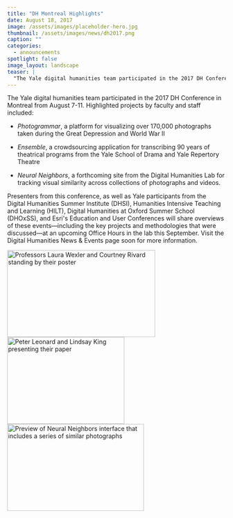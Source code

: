 ```yaml
---
title: "DH Montreal Highlights"
date: August 18, 2017
image: /assets/images/placeholder-hero.jpg
thumbnail: /assets/images/news/dh2017.png
caption: ""
categories: 
  - announcements
spotlight: false 
image_layout: landscape
teaser: |
  "The Yale digital humanities team participated in the 2017 DH Conference in Montreal from August 7-11. Highlighted projects by faculty and staff included: Photogrammar, a platform for visualizing..."
---
```


The Yale digital humanities team participated in the 2017 DH Conference in Montreal from August 7-11. Highlighted projects by faculty and staff included:
 * *Photogrammar*, a platform for visualizing over 170,000 photographs taken during the Great Depression and World War II
    
 * *Ensemble*, a crowdsourcing application for transcribing 90 years of theatrical programs from the Yale School of Drama and Yale Repertory Theatre

 * *Neural Neighbors*, a forthcoming site from the Digital Humanities Lab for tracking visual similarity across collections of photographs and videos.
    
Presenters from this conference, as well as Yale participants from the Digital Humanities Summer Institute (DHSI), Humanities Intensive Teaching and Learning (HILT), Digital Humanities at Oxford Summer School (DHOxSS), and Esri's Education and User Conferences will share overviews of these events—including the key projects and methodologies that were discussed—at an upcoming Office Hours in the lab this September. Visit the Digital Humanities News &amp; Events page soon for more information.
   
<a href="http://web.library.yale.edu/sites/default/files/images/DHMontreal1.jpg">
  <img alt="Professors Laura Wexler and Courtney Rivard standing by their poster" height="200" src="http://web.library.yale.edu/sites/default/files/resize/images/DHMontreal1-341x200.jpg" width="341"/>
</a>
<a href="http://web.library.yale.edu/sites/default/files/images/DHMontreal2.jpg">
  <img alt="Peter Leonard and Lindsay King presenting their paper" height="200" src="http://web.library.yale.edu/sites/default/files/resize/images/DHMontreal2-270x200.jpg" width="270"/>
</a>
<a href="http://web.library.yale.edu/sites/default/files/images/DHMontreal3.jpg">
  <img alt="Preview of Neural Neighbors interface that includes a series of similar photographs" height="200" src="http://web.library.yale.edu/sites/default/files/resize/images/DHMontreal3-315x200.jpg" width="315"/>
</a>